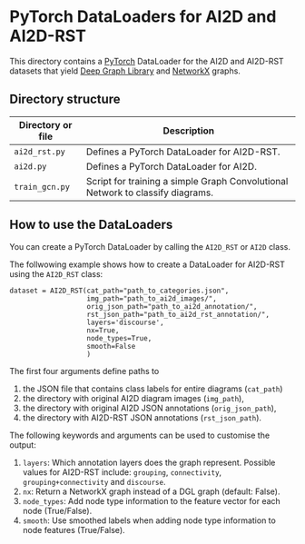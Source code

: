 # PyTorch DataLoaders for AI2D and AI2D-RST

This directory contains a [PyTorch](https://pytorch.org) DataLoader for the AI2D and AI2D-RST datasets that yield [Deep Graph Library](https://www.dgl.ai) and [NetworkX](https://networkx.org/) graphs.

## Directory structure

| Directory or file | Description |
| ----------------- | ----------- |
| `ai2d_rst.py` | Defines a PyTorch DataLoader for AI2D-RST. | 
| `ai2d.py` | Defines a PyTorch DataLoader for AI2D. | 
| `train_gcn.py` | Script for training a simple Graph Convolutional Network to classify diagrams. |

## How to use the DataLoaders

You can create a PyTorch DataLoader by calling the `AI2D_RST` or `AI2D` class.

The follwowing example shows how to create a DataLoader for AI2D-RST using the `AI2D_RST` class:

```
dataset = AI2D_RST(cat_path="path_to_categories.json",
                   img_path="path_to_ai2d_images/",
                   orig_json_path="path_to_ai2d_annotation/",
                   rst_json_path="path_to_ai2d_rst_annotation/",
                   layers='discourse',
                   nx=True,
                   node_types=True,
                   smooth=False
                   )
```

The first four arguments define paths to 
 1. the JSON file that contains class labels for entire diagrams (`cat_path`)
 2. the directory with original AI2D diagram images (`img_path`), 
 3. the directory with original AI2D JSON annotations (`orig_json_path`),
 4. the directory with AI2D-RST JSON annotations (`rst_json_path`).

The following keywords and arguments can be used to customise the output:
 1. `layers`: Which annotation layers does the graph represent. Possible values for AI2D-RST include: `grouping`, `connectivity`, `grouping+connectivity` and `discourse`.
 2. `nx`: Return a NetworkX graph instead of a DGL graph (default: False).
 3. `node_types`: Add node type information to the feature vector for each node (True/False).
 4. `smooth`: Use smoothed labels when adding node type information to node features (True/False).

